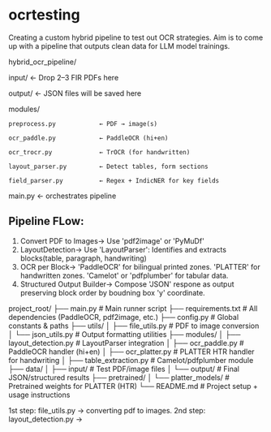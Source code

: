 # ocrtesting
Creating a custom hybrid pipeline to test out OCR strategies. Aim is to come up with a pipeline that outputs clean data for LLM model trainings.

hybrid_ocr_pipeline/

input/              ← Drop 2–3 FIR PDFs here

output/             ← JSON files will be saved here

modules/

    preprocess.py            ← PDF → image(s)

    ocr_paddle.py            ← PaddleOCR (hi+en)

    ocr_trocr.py             ← TrOCR (for handwritten)

    layout_parser.py         ← Detect tables, form sections

    field_parser.py          ← Regex + IndicNER for key fields


main.py                      ← orchestrates pipeline



## Pipeline FLow:

1. Convert PDF to Images-> Use 'pdf2image' or 'PyMuDf'
2. LayoutDetection-> Use 'LayoutParser': Identifies and extracts blocks(table, paragraph, handwriting)
3. OCR per Block-> 'PaddleOCR' for bilingual printed zones. 'PLATTER' for handwritten zones. 'Camelot' or 'pdfplumber' for tabular data.
4. Structured Output Builder-> Compose 'JSON' respone as output preserving block order by boudning box 'y' coordinate.


project_root/
├── main.py                          # Main runner script
├── requirements.txt                # All dependencies (PaddleOCR, pdf2image, etc.)
├── config.py                       # Global constants & paths
├── utils/
│   ├── file_utils.py               # PDF to image conversion
│   └── json_utils.py               # Output formatting utilities
├── modules/
│   ├── layout_detection.py         # LayoutParser integration
│   ├── ocr_paddle.py               # PaddleOCR handler (hi+en)
│   ├── ocr_platter.py              # PLATTER HTR handler for handwriting
│   ├── table_extraction.py         # Camelot/pdfplumber module
├── data/
│   ├── input/                      # Test PDF/image files
│   └── output/                     # Final JSON/structured results
├── pretrained/
│   └── platter_models/            # Pretrained weights for PLATTER (HTR)
└── README.md                       # Project setup + usage instructions


1st step: file_utils.py -> converting pdf to images.
2nd step: layout_detection.py -> 